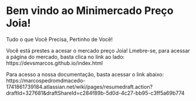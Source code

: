<h1>Bem vindo ao Minimercado Preço Joia!</h1>
<p>Tudo o que Você Precisa, Pertinho de Você!</p>

<p>Você está prestes a acesar o mercado preço Joia! Lmebre-se, para acessar a página do mercado, basta clica no link ao lado: https://devsmarcos.github.io/index.html</p>

<p>Para acesso a nossa documentação, basta acessar o link abaixo: https://marcospedromdmacedo-1741861739184.atlassian.net/wiki/pages/resumedraft.action?draftId=327681&draftShareId=c284f89b-5d0d-4c27-bb95-c3ff5a69b774</p>
